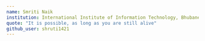 ```yaml
---
name: Smriti Naik
institution: International Institute of Information Technology, Bhubaneswar 🚩
quote: "It is possible, as long as you are still alive" 
github_user: shruti1421
---
```

